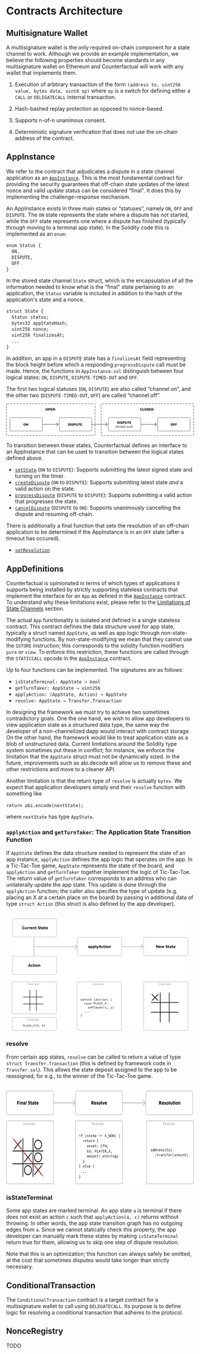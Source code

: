 # Contracts Architecture

## Multisignature Wallet

A multisignature wallet is the only required on-chain component for a state channel to work. Although we provide an example implementation, we believe the following properties should become standards in any multisignature wallet on Ethereum and Counterfactual will work with any wallet that implements them.

1. Execution of arbtirary transaction of the form `(address to, uint256 value, bytes data, uint8 op)` where `op` is a switch for defining either a `CALL` or `DELEGATECALL` internal transaction.

2. Hash-bashed replay protection as opposed to nonce-based.

3. Supports n-of-n unanimous consent.

4. Deterministic signature verification that does _not_ use the on-chain address of the contract.

## AppInstance

We refer to the contract that adjudicates a dispute in a state channel application as an [`AppInstance`](#appinstance). This is the most fundamental contract for providing the security guarantees that off-chain state updates of the latest nonce and valid update status can be considered "final". It does this by implementing the challenge-response mechanism.

An AppInstance exists in three main states or “statuses”, namely `ON`, `OFF` and `DISPUTE`. The `ON` state represents the state where a dispute has not started, while the `OFF` state represents one where a dispute has finished (typically through moving to a terminal app state). In the Solidity code this is implemented as an `enum`:

```solidity
enum Status {
  ON,
  DISPUTE,
  OFF
}
```

In the stored state channel `State` struct, which is the encapsulation of all the information needed to know what is the "final" state pertaining to an application, the `Status` variable is included in addition to the hash of the application's state and a nonce.

```solidity
struct State {
  Status status;
  bytes32 appStateHash;
  uint256 nonce;
  uint256 finalizesAt;
  ...
}
```

In addition, an app in a `DISPUTE` state has a `finalizesAt` field representing the block height before which a responding `progressDispute` call must be made. Hence, the functions in `AppInstance.sol` distinguish between four logical states: `ON`, `DISPUTE`, `DISPUTE-TIMED-OUT` and `OFF`.

The first two logical statuses (`ON`, `DISPUTE`) are also called “channel on”, and the other two (`DISPUTE-TIMED-OUT`, `OFF`) are called “channel off”.

![statechannel statuses](./img/statechannel-statuses.svg)

To transition between these states, Counterfactual defines an interface to an AppInstance that can be used to transition between the logical states defined above.

- [`setState`](https://github.com/counterfactual/monorepo/blob/master/packages/contracts/contracts/AppInstance.sol#L161) (`ON` to `DISPUTE`): Supports submitting the latest signed state and turning on the timer.
- [`createDispute`](https://github.com/counterfactual/monorepo/blob/master/packages/contracts/contracts/AppInstance.sol#L214) (`ON` to `DISPUTE`): Supports submitting latest state _and_ a valid action on the state.
- [`progressDispute`](https://github.com/counterfactual/monorepo/blob/master/packages/contracts/contracts/AppInstance.sol#L301) (`DISPUTE` to `DISPUTE`): Supports submitting a valid action that progresses the state.
- [`cancelDispute`](https://github.com/counterfactual/monorepo/blob/master/packages/contracts/contracts/AppInstance.sol#L359) (`DISPUTE` to `ON`): Supports unanimously cancelling the dispute and resuming off-chain.

There is additionally a final function that sets the resolution of an off-chain application to be determined if the AppInstance is in an `OFF` state (after a timeout has occured).

- [`setResolution`](https://github.com/counterfactual/monorepo/blob/master/packages/contracts/contracts/AppInstance.sol#L387)

## AppDefinitions

Counterfactual is opinionated in terms of which types of applications it supports being installed by strictly supporting stateless contracts that implement the interface for an `App` as defined in the [`AppInstance`](#appinstance) contract. To understand why these limitations exist, please refer to the [Limitations of State Channels](#limitations) section.

The actual `App` functionality is isolated and defined in a single stateless contract. This contract defines the data structure used for app state, typically a struct named `AppState`, as well as app logic through non-state-modifying functions. By non-state-modifying we mean that they cannot use the `SSTORE` instruction; this corresponds to the solidity function modifiers `pure` or `view`. To enforce this restriction, these functions are called through the `STATICCALL` opcode in the [`AppInstance`](#appinstance) contract.

Up to four functions can be implemented. The signatures are as follows:

- `isStateTerminal: AppState → bool`
- `getTurnTaker: AppState → uint256`
- `applyAction: (AppState, Action) → AppState`
- `resolve: AppState → Transfer.Transaction`

In designing the framework we must try to achieve two sometimes contradictory goals. One the one hand, we wish to allow app developers to view application state as a structured data type, the same way the developer of a non-channelized dapp would interact with contract storage. On the other hand, the framework would like to treat application state as a blob of unstructured data. Current limitations around the Solidity type system sometimes put these in conflict; for instance, we enforce the limitation that the `AppState` struct must not be dynamically sized. In the future, improvements such as abi.decode will allow us to remove these and other restrictions and move to a cleaner API.

Another limitation is that the return type of `resolve` is actually `bytes`. We expect that application developers simply end their `resolve` function with something like

`return abi.encode(nextState);`

where `nextState` has type `AppState`.

### `applyAction` and `getTurnTaker`: The Application State Transition Function

If `AppState` defines the data structure needed to represent the state of an app instance, `applyAction` defines the app logic that operates on the app. In a Tic-Tac-Toe game, `AppState` represents the state of the board, and `applyAction` and `getTurnTaker` together implement the logic of Tic-Tac-Toe. The return value of `getTurnTaker` corresponds to an address who can unilaterally update the app state. This update is done through the `applyAction` function; the caller also specifies the type of update (e.g. placing an X at a certain place on the board) by passing in additional data of type `struct Action` (this struct is also defined by the app developer).

<center>
    <br />
    <img src="./img/applyAction.svg" height="300">
    <br />
</center>

### resolve

From certain app states, `resolve` can be called to return a value of type `struct Transfer.Transaction` (this is defined by framework code in `Transfer.sol`). This allows the state deposit assigned to the app to be reassigned, for e.g., to the winner of the Tic-Tac-Toe game.

<center>
    <br/>
    <img src="./img/resolve.svg" height="250">
    <br/>
</center>

### isStateTerminal

Some app states are marked terminal. An app state `a` is terminal if there does not exist an action `c` such that `applyAction(a, c)` returns without throwing. In other words, the app state transition graph has no outgoing edges from `a`. Since we cannot statically check this property, the app developer can manually mark these states by making `isStateTerminal` return true for them, allowing us to skip one step of dispute resolution.

Note that this is an optimization; this function can always safely be omitted, at the cost that sometimes disputes would take longer than strictly necessary.

## ConditionalTransaction

The `ConditionalTransaction` contract is a target contract for a multisignature wallet to call using `DELEGATECALL`. Its purpose is to define logic for resolving a conditional transaction that adheres to the protocol.

## NonceRegistry

TODO
